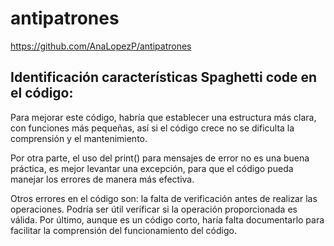 # antipatrones

https://github.com/AnaLopezP/antipatrones

## Identificación características Spaghetti code en el código:

Para mejorar este código, habría que establecer una estructura más clara, con funciones más pequeñas, así si el código crece no se dificulta la comprensión y el mantenimiento.

Por otra parte, el uso del print() para mensajes de error no es una buena práctica, es mejor levantar una excepción, para que el código pueda manejar los errores de manera más efectiva.

Otros errores en el código son: la falta de verificación antes de realizar las operaciones. Podría ser útil verificar si la operación proporcionada es válida. Por último, aunque es un código corto, haría falta documentarlo para facilitar la comprensión del funcionamiento del código.
